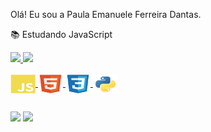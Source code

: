 Olá! Eu sou a Paula Emanuele Ferreira Dantas.

📚 Estudando JavaScript

<div>
   <a href="https://github.com/P4UL4V3RS0">
   <img height="180em" src="https://github-readme-stats-eight-theta.vercel.app/api?username=P4UL4V3RS0&show_icons=true&theme=radical&include_all_commits=true&count_private=true">
   <img height="180em" src="https://github-readme-stats-eight-theta.vercel.app/api/top-langs/?username=P4UL4V3RS0&layout=compact&langs_count=8&theme=radical">
 <div>
 
<div style="display: inline_block"><br>
  <img align="center" alt="Paula-Js" height="30" width="40" src="https://raw.githubusercontent.com/devicons/devicon/master/icons/javascript/javascript-plain.svg">
  <img align="center" alt="Paula-HTML" height="30" width="40" src="https://raw.githubusercontent.com/devicons/devicon/master/icons/html5/html5-original.svg">
  <img align="center" alt="Paula-CSS" height="30" width="40" src="https://raw.githubusercontent.com/devicons/devicon/master/icons/css3/css3-original.svg">
  <img align="center" alt="Paula-Python" height="30" width="40" src="https://raw.githubusercontent.com/devicons/devicon/master/icons/python/python-original.svg">
</div>

  ##
 
<div> 
  <a href = "mailto:paula.emanuelef.dantas@gmail.com"><img src="https://img.shields.io/badge/Gmail-D14836?style=for-the-badge&logo=gmail&logoColor=white" target="_blank"></a>
  <a href="https://www.linkedin.com/in/paula-emanuele-ferreira-dantas-ti" target="_blank"><img src="https://img.shields.io/badge/-LinkedIn-%230077B5?style=for-the-badge&logo=linkedin&logoColor=white" target="_blank"></a> 
</div>
